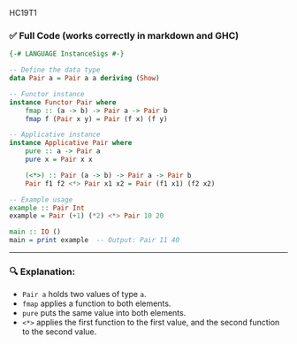 HC19T1

### ✅ Full Code (works correctly in markdown and GHC)

```haskell
{-# LANGUAGE InstanceSigs #-}

-- Define the data type
data Pair a = Pair a a deriving (Show)

-- Functor instance
instance Functor Pair where
    fmap :: (a -> b) -> Pair a -> Pair b
    fmap f (Pair x y) = Pair (f x) (f y)

-- Applicative instance
instance Applicative Pair where
    pure :: a -> Pair a
    pure x = Pair x x

    (<*>) :: Pair (a -> b) -> Pair a -> Pair b
    Pair f1 f2 <*> Pair x1 x2 = Pair (f1 x1) (f2 x2)

-- Example usage
example :: Pair Int
example = Pair (+1) (*2) <*> Pair 10 20

main :: IO ()
main = print example  -- Output: Pair 11 40
```

---

### 🔍 Explanation:

* `Pair a` holds two values of type `a`.
* `fmap` applies a function to both elements.
* `pure` puts the same value into both elements.
* `<*>` applies the first function to the first value, and the second function to the second value.

